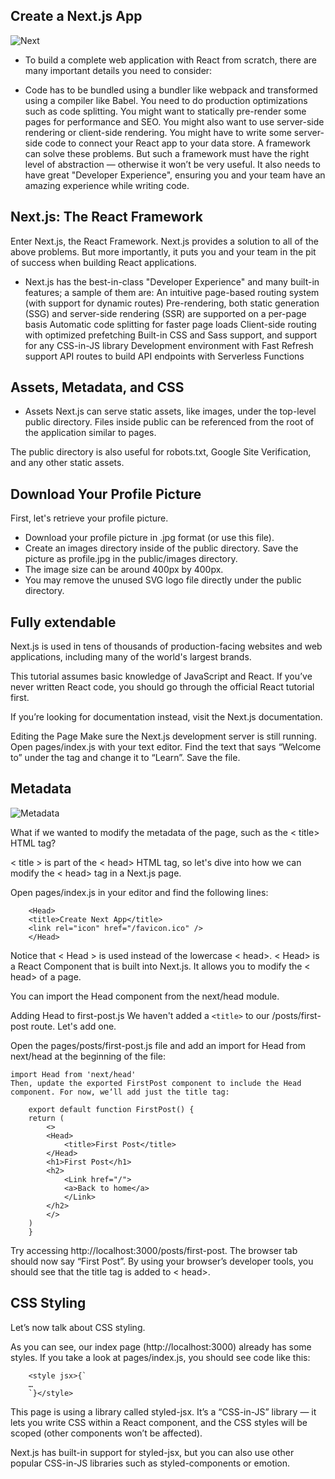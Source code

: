 ## Create a Next.js App

![Next](https://www.sharepointpals.com/wp-content/uploads/2021/09/nextjscreate.png)
- To build a complete web application with React from scratch, there are many important details you need to consider:

- Code has to be bundled using a bundler like webpack and transformed using a compiler like Babel. You need to do production optimizations such as code splitting. You might want to statically pre-render some pages for performance and SEO. You might also want to use server-side rendering or client-side rendering. You might have to write some server-side code to connect your React app to your data store. A framework can solve these problems. But such a framework must have the right level of abstraction — otherwise it won’t be very useful. It also needs to have great "Developer Experience", ensuring you and your team have an amazing experience while writing code.

## Next.js: The React Framework
Enter Next.js, the React Framework. Next.js provides a solution to all of the above problems. But more importantly, it puts you and your team in the pit of success when building React applications.

- Next.js has the best-in-class "Developer Experience" and many built-in features; a sample of them are:
An intuitive page-based routing system (with support for dynamic routes) Pre-rendering, both static generation (SSG) and server-side rendering (SSR) are supported on a per-page basis Automatic code splitting for faster page loads Client-side routing with optimized prefetching Built-in CSS and Sass support, and support for any CSS-in-JS library Development environment with Fast Refresh support API routes to build API endpoints with Serverless Functions

## Assets, Metadata, and CSS

- Assets
Next.js can serve static assets, like images, under the top-level public directory. Files inside public can be referenced from the root of the application similar to pages.

The public directory is also useful for robots.txt, Google Site Verification, and any other static assets.

## Download Your Profile Picture
First, let's retrieve your profile picture.

- Download your profile picture in .jpg format (or use this file).
- Create an images directory inside of the public directory. Save the picture as profile.jpg in the public/images directory.
- The image size can be around 400px by 400px.
- You may remove the unused SVG logo file directly under the public directory.
## Fully extendable
Next.js is used in tens of thousands of production-facing websites and web applications, including many of the world's largest brands.

This tutorial assumes basic knowledge of JavaScript and React. If you’ve never written React code, you should go through the official React tutorial first.

If you’re looking for documentation instead, visit the Next.js documentation.

Editing the Page
Make sure the Next.js development server is still running. Open pages/index.js with your text editor. Find the text that says “Welcome to” under the tag and change it to “Learn”. Save the file.

## Metadata

![Metadata](https://www.crossref.org/images/documentation/metadata-users-uses.png)

What if we wanted to modify the metadata of the page, such as the < title> HTML tag?

< title > is part of the < head> HTML tag, so let's dive into how we can modify the < head> tag in a Next.js page.

Open pages/index.js in your editor and find the following lines:

```
    <Head>
    <title>Create Next App</title>
    <link rel="icon" href="/favicon.ico" />
    </Head>
```

Notice that < Head > is used instead of the lowercase < head>. < Head> is a React Component that is built into Next.js. It allows you to modify the < head> of a page.

You can import the Head component from the next/head module.

Adding Head to first-post.js We haven't added a `<title>` to our /posts/first-post route. Let's add one.

Open the pages/posts/first-post.js file and add an import for Head from next/head at the beginning of the file:

```
import Head from 'next/head'
Then, update the exported FirstPost component to include the Head component. For now, we‘ll add just the title tag:

    export default function FirstPost() {
    return (
        <>
        <Head>
            <title>First Post</title>
        </Head>
        <h1>First Post</h1>
        <h2>
            <Link href="/">
            <a>Back to home</a>
            </Link>
        </h2>
        </>
    )
    }
```

Try accessing http://localhost:3000/posts/first-post. The browser tab should now say “First Post”. By using your browser’s developer tools, you should see that the title tag is added to < head>.

## CSS Styling

Let’s now talk about CSS styling.

As you can see, our index page (http://localhost:3000) already has some styles. If you take a look at pages/index.js, you should see code like this:

```
    <style jsx>{`
    …
    `}</style>
```

This page is using a library called styled-jsx. It’s a “CSS-in-JS” library — it lets you write CSS within a React component, and the CSS styles will be scoped (other components won’t be affected).

Next.js has built-in support for styled-jsx, but you can also use other popular CSS-in-JS libraries such as styled-components or emotion.